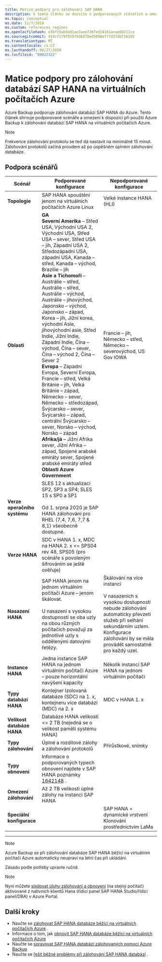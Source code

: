 ```yaml
---
title: Matice podpory pro zálohování SAP HANA
description: V tomto článku se dozvíte o podporovaných scénářích a omezeních při použití Azure Backup k zálohování databází SAP HANA na virtuálních počítačích Azure.
ms.topic: conceptual
ms.date: 11/7/2019
ms.custom: references_regions
ms.openlocfilehash: e3bfc5ab9a91ae3aee73d7ed24161acae60211ce
ms.sourcegitcommit: 419cf179f9597936378ed5098ef77437dbf16295
ms.translationtype: MT
ms.contentlocale: cs-CZ
ms.lasthandoff: 08/27/2020
ms.locfileid: "89022322"
---
```

# <a name="support-matrix-for-backup-of-sap-hana-databases-on-azure-vms"></a>Matice podpory pro zálohování databází SAP HANA na virtuálních počítačích Azure

Azure Backup podporuje zálohování databází SAP HANA do Azure. Tento článek shrnuje podporované scénáře a omezení k dispozici při použití Azure Backup k zálohování databází SAP HANA na virtuálních počítačích Azure.

> [!NOTE]
> Frekvence zálohování protokolu se teď dá nastavit na minimálně 15 minut. Zálohování protokolů začíná proudem až po úspěšném úplném zálohování databáze.

## <a name="scenario-support"></a>Podpora scénářů

| **Scénář**               | **Podporované konfigurace**                                | **Nepodporované konfigurace**                              |
| -------------------------- | ------------------------------------------------------------ | ------------------------------------------------------------ |
| **Topologie**               | SAP HANA spouštění jenom na virtuálních počítačích Azure Linux                    | Velké instance HANA (HLI)                                   |
| **Oblasti**                   | **GA**<br> **Severní Amerika** – Střed USA, Východní USA 2, Východní USA, Střed USA – sever, Střed USA – jih, Západní USA 2, Středozápadní USA, západní USA, Kanada – střed, Kanada – východ, Brazílie – jih <br> **Asie a Tichomoří** – Austrálie – střed, Austrálie – střed, Austrálie – východ, Austrálie – jihovýchod, Japonsko – východ, Japonsko – západ, Korea – jih, Jižní korea, východní Asie, jihovýchodní asie, Střed Indie, Jižní Indie, Západní Indie, Čína – východ, Čína – sever, Čína – východ 2, Čína – Sever 2 <br> **Evropa** – Západní Evropa, Severní Evropa, Francie – střed, Velká Británie – jih, Velká Británie – západ, Německo – sever, Německo – středozápad, Švýcarsko – sever, Švýcarsko – západ, centrální Švýcarsko – sever, Norsko – východ, Norsko – západ <br> **Afrika/já** – Jižní Afrika sever, Jižní Afrika – západ, Spojené arabské emiráty sever, Spojené arabské emiráty střed  <BR>  **Oblasti Azure Government** | Francie – jih, Německo – střed, Německo – severovýchod, US Gov IOWA |
| **Verze operačního systému**            | SLES 12 s aktualizací SP2, SP3 a SP4; SLES 15 s SP0 a SP1 <br><br>  Od 1. srpna 2020 je SAP HANA zálohování pro RHEL (7,4, 7,6, 7,7 & 8,1) všeobecně dostupné.                |                                             |
| **Verze HANA**          | SDC v HANA 1. x, MDC na HANA 2. x <= SPS04 rev 48, SPS05 (pro scénáře s povoleným šifrováním se ještě ověřuje)      |                                                            |
| **Nasazení HANA**       | SAP HANA jenom na jednom virtuálním počítači Azure – jenom škálovat. <br><br> U nasazení s vysokou dostupností se oba uzly na obou různých počítačích považují za jednotlivé uzly s oddělenými datovými řetězy.               | Škálování na více instancí <br><br> V nasazeních s vysokou dostupností nebude zálohování automaticky převzetí služeb při selhání sekundárním uzlem. Konfigurace zálohování by se měla provádět samostatně pro každý uzel.                                           |
| **Instance HANA**         | Jedna instance SAP HANA na jednom virtuálním počítači Azure – pouze horizontální navýšení kapacity | Několik instancí SAP HANA na jednom virtuálním počítači                  |
| **Typy databází HANA**    | Kontejner Izolovaná databáze (SDC) na 1. x, kontejneru více databází (MDC) na 2. x | MDC v HANA 1. x                                              |
| **Velikost databáze HANA**     | Databáze HANA velikosti <= 2 TB (nejedná se o velikost paměti systému HANA)               |                                                              |
| **Typy zálohování**           | Úplné a rozdílové zálohy a zálohování protokolů                          | Přírůstkové, snímky                                       |
| **Typy obnovení**          | Informace o podporovaných typech obnovení najdete v SAP HANA poznámky [1642148](https://launchpad.support.sap.com/#/notes/1642148) . |                                                              |
| **Omezení zálohování**          | Až 2 TB velikosti úplné zálohy na instanci SAP HANA         |                                                              |
| **Speciální konfigurace** |                                                              | SAP HANA + dynamické vrstvení <br>  Klonování prostřednictvím LaMa        |

------

>[!NOTE]
>Azure Backup se při zálohování databáze SAP HANA běžící na virtuálním počítači Azure automaticky neupraví na letní čas při ukládání.
>
>Zásadu podle potřeby upravte ručně.

> [!NOTE]
> Nyní můžete [sledovat úlohy zálohování a obnovení](./sap-hana-db-manage.md#monitor-manual-backup-jobs-in-the-portal) (na stejný počítač) aktivované z nativních klientů Hana (řídicí panel SAP HANA Studio/řídicí panel/DBA) v Azure Portal.

## <a name="next-steps"></a>Další kroky

* Naučte se [zálohovat SAP HANA databáze běžící na virtuálních počítačích Azure](./backup-azure-sap-hana-database.md) .
* Informace o tom, jak [obnovit SAP HANA databáze běžící na virtuálních počítačích Azure](./sap-hana-db-restore.md)
* Naučte se [spravovat SAP HANA databází zálohovaných pomocí Azure Backup](sap-hana-db-manage.md)
* Naučte se [řešit běžné problémy při zálohování SAP HANA databází](./backup-azure-sap-hana-database-troubleshoot.md) .
